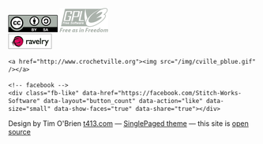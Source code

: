 
<div>
    <img src="/img/CC-BY-SA.png">
    <img src="/img/GPLv3-gray.png">
</div>
<div>
    <a href="http://www.ravelry.com/groups/stitch-works-software"><img src= "/img/ravelry-88x31-white.png" border="0"></a>

    <a href="http://www.crochetville.org"><img src="/img/cville_pblue.gif" /></a>

    <!-- facebook -->
    <div class="fb-like" data-href="https://facebook.com/Stitch-Works-Software" data-layout="button_count" data-action="like" data-size="small" data-show-faces="true" data-share="true"></div>
</div>

Design by Tim O'Brien [t413.com](http://t413.com/)
&mdash;
[SinglePaged theme](https://github.com/t413/SinglePaged)
&mdash;
this site is [open source](https://github.com/StitchworksSoftware/stitchworkssoftware.com)
